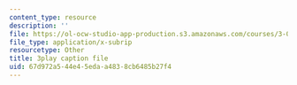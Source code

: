 ```yaml
---
content_type: resource
description: ''
file: https://ol-ocw-studio-app-production.s3.amazonaws.com/courses/3-091sc-introduction-to-solid-state-chemistry-fall-2010/67d972a544e45edaa4838cb6485b27f4_yg4M2xmY4bs.vtt
file_type: application/x-subrip
resourcetype: Other
title: 3play caption file
uid: 67d972a5-44e4-5eda-a483-8cb6485b27f4
---
```

